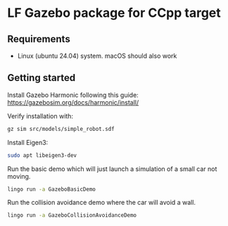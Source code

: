 # LF Gazebo package for CCpp target

## Requirements
- Linux (ubuntu 24.04) system. macOS should also work

## Getting started

Install Gazebo Harmonic following this guide: https://gazebosim.org/docs/harmonic/install/

Verify installation with:
```sh
gz sim src/models/simple_robot.sdf
```

Install Eigen3:

```sh
sudo apt libeigen3-dev
```

Run the basic demo which will just launch a simulation of a small car not moving.

```sh
lingo run -a GazeboBasicDemo
```

Run the collision avoidance demo where the car will avoid a wall.

```sh
lingo run -a GazeboCollisionAvoidanceDemo
```
